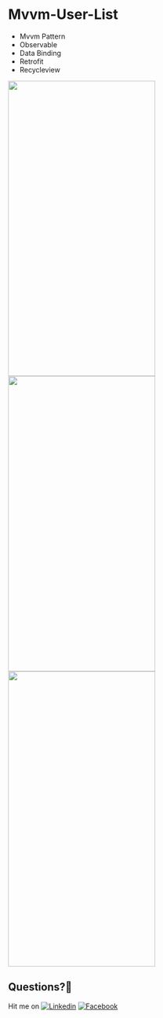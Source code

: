 # Mvvm-User-List

  - Mvvm Pattern
  - Observable
  - Data Binding
  - Retrofit
  - Recycleview 
  
  
<img src="https://user-images.githubusercontent.com/7110339/54177968-37532800-44a5-11e9-8f02-0764ad6417c0.jpg" width="300" height="600"><img src="https://user-images.githubusercontent.com/7110339/54177969-37532800-44a5-11e9-8d87-224309dbb403.jpg" width="300" height="600"><img src="https://user-images.githubusercontent.com/7110339/54177970-37ebbe80-44a5-11e9-88ed-8dee413a1a4e.jpg" width="300" height="600">  

## Questions?🤔
Hit me on [![Linkedin](https://img.shields.io/badge/Linkedin-Emre%20Karataş-blue.svg)](https://www.linkedin.com/in/emre-karata%C5%9F-062b26a9/)  [![Facebook](https://img.shields.io/badge/Facebook-Emre%20Karataş-blue.svg)](https://www.facebook.com/emre.karatas.311)


